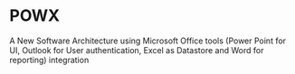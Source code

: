 # POWX
A New Software Architecture using Microsoft Office tools (Power Point for UI, Outlook for User authentication, Excel as Datastore and Word for reporting) integration
